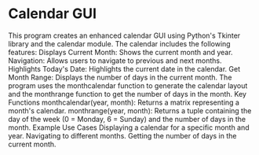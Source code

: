 # Calendar GUI

This program creates an enhanced calendar GUI using Python's Tkinter library and the calendar module. The calendar includes the following features:
Displays Current Month: Shows the current month and year.
Navigation: Allows users to navigate to previous and next months.
Highlights Today's Date: Highlights the current date in the calendar.
Get Month Range: Displays the number of days in the current month.
The program uses the monthcalendar function to generate the calendar layout and the monthrange function to get the number of days in the month.
Key Functions
monthcalendar(year, month): Returns a matrix representing a month's calendar.
monthrange(year, month): Returns a tuple containing the day of the week (0 = Monday, 6 = Sunday) and the number of days in the month.
Example Use Cases
Displaying a calendar for a specific month and year.
Navigating to different months.
Getting the number of days in the current month.
